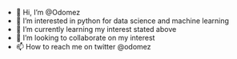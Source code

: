 - 👋 Hi, I’m @Odomez
- 👀 I’m interested in python for data science and machine learning
- 🌱 I’m currently learning my interest stated above 
- 💞️ I’m looking to collaborate on my interest 
- 📫 How to reach me on twitter @odomez

<!---
Odomez/Odomez is a ✨ special ✨ repository because its `README.md` (this file) appears on your GitHub profile.
You can click the Preview link to take a look at your changes.
--->
